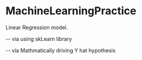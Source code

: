 # MachineLearningPractice

Linear Regression model. 

  -- via using skLearn library 
  
  -- via Mathmatically driving Y hat hypothesis 
